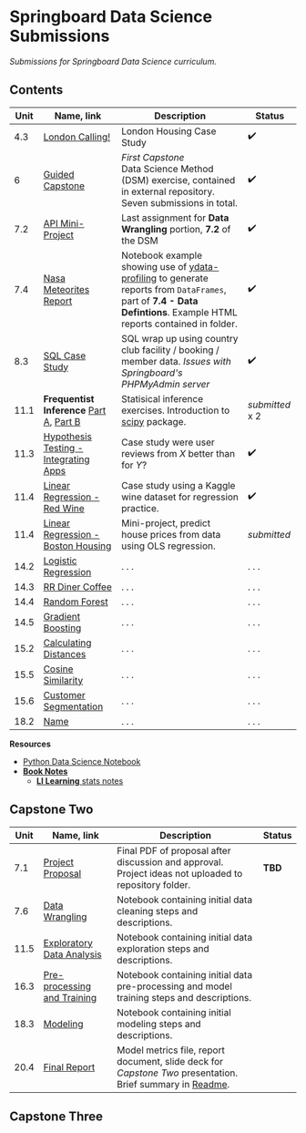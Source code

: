 # Springboard Data Science Submissions

*Submissions for Springboard Data Science curriculum.*

## Contents

| Unit | Name, link | Description | Status |
|---------|-------|-------|----------|
| 4.3 | [London Calling!](/4.3%20London%20Calling!/Unit%204%20Challenge%20-%20Tier%203.ipynb) | London Housing Case Study  | ✔️ |
| 6 | [Guided Capstone](https://github.com/NBPub/DataScienceGuidedCapstone) | *First Capstone*<br>Data Science Method (DSM) exercise, contained in external repository. Seven submissions in total. | ✔️ |
| 7.2 | [API Mini-Project](/7.2.5%20API%20Mini-Project/api_data_wrangling_mini_project.ipynb) | Last assignment for **Data Wrangling** portion, **7.2** of the DSM | ✔️ |
| 7.4 | [Nasa Meteorites Report](/7.4.2%20Meteorites/meteorites.ipynb) | Notebook example showing use of [ydata-profiling](https://ydata-profiling.ydata.ai/docs/master/pages/getting_started/quickstart.html) to generate reports from `DataFrames`, part of **7.4 - Data Defintions**. Example HTML reports contained in folder. | ✔️ |
| 8.3 | [SQL Case Study](/8.3.3%20SQL%20Case%20Study/SQL_Country_Club.ipynb) | SQL wrap up using country club facility / booking / member data. *Issues with Springboard's PHPMyAdmin server*  | ✔️ |
| 11.1 | **Frequentist Inference** [Part A](/11.1%20Statistical%20Inference/Frequentist%20Inference%20Case%20Study%20-%20Part%20A.ipynb), [Part B](/11.1%20Statistical%20Inference/Frequentist%20Inference%20Case%20Study%20-%20Part%20B.ipynb)  | Statisical inference exercises. Introduction to [scipy](https://docs.scipy.org/doc/scipy/index.html) package.  | *submitted* x 2  |
| 11.3 | [Hypothesis Testing - Integrating Apps](/11.3%20Hypothesis%20Testing/Case%20Study_Integrating%20Apps%20-%20Tier%203.ipynb)  | Case study were user reviews from *X* better than for *Y*? | ✔️ |
| 11.4 | [Linear Regression - Red Wine](/11.4%20Modeling_LinReg/Regression%20Case%20Study%20-%20Red%20Wine%20-%20Tier%203.ipynb) | Case study using a Kaggle wine dataset for regression practice.  | ✔️ |
| 11.4 | [Linear Regression - Boston Housing](/11.4%20LinReg_Boston%20Housing/Mini_Project_Linear_Regression.ipynb) | Mini-project, predict house prices from data using OLS regression.  | *submitted*|
| 14.2 | [Logistic Regression](/) | . . .  | . . . |
| 14.3 | [RR Diner Coffee](/) | . . .  | . . . |
| 14.4 | [Random Forest](/) | . . .  | . . . |
| 14.5 | [Gradient Boosting](/) | . . .  | . . . |
| 15.2 | [Calculating Distances](/) | . . .  | . . . |
| 15.5 | [Cosine Similarity](/) | . . .  | . . . |
| 15.6 | [Customer Segmentation](/) | . . .  | . . . |
| 18.2 | [Name](/) | . . .  | . . . |



**Resources**
 - [Python Data Science Notebook](https://github.com/jakevdp/PythonDataScienceHandbook)
 - [**Book Notes**](/10.1%20StatBookNotes)
   - [**LI Learning** stats notes](/10.1%20StatBookNotes/LI_Learning_notes.md)

## Capstone Two

| Unit | Name, link | Description | Status |
|---------|-------|-------|----------|
| 7.1 | [Project Proposal](/Capstone%Two/---.pdf) | Final PDF of proposal after discussion and approval. Project ideas not uploaded to repository folder.  | **TBD** |
| 7.6 | [Data Wrangling](/Capstone%Two/---.ipynb) | Notebook containing initial data cleaning steps and descriptions.  |  |
| 11.5 | [Exploratory Data Analysis](/Capstone%Two/---.ipynb) | Notebook containing initial data exploration steps and descriptions.  |  |
| 16.3 | [Pre-processing and Training](/Capstone%Two/---.ipynb) | Notebook containing initial data pre-processing and model training steps and descriptions.  |  |
| 18.3 | [Modeling](/Capstone%Two/---.ipynb) | Notebook containing initial modeling steps and descriptions.  |  |
| 20.4 | [Final Report](/Capstone%Two/Report/) | Model metrics file, report document, slide deck for *Capstone Two* presentation. Brief summary in [Readme]().  |  |

## Capstone Three
